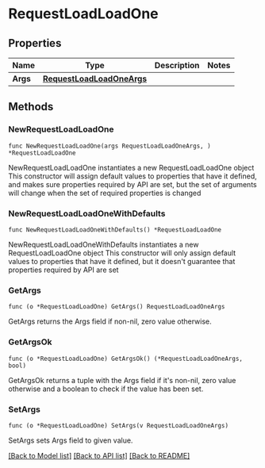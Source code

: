 # RequestLoadLoadOne

## Properties

Name | Type | Description | Notes
------------ | ------------- | ------------- | -------------
**Args** | [**RequestLoadLoadOneArgs**](RequestLoadLoadOneArgs.md) |  | 

## Methods

### NewRequestLoadLoadOne

`func NewRequestLoadLoadOne(args RequestLoadLoadOneArgs, ) *RequestLoadLoadOne`

NewRequestLoadLoadOne instantiates a new RequestLoadLoadOne object
This constructor will assign default values to properties that have it defined,
and makes sure properties required by API are set, but the set of arguments
will change when the set of required properties is changed

### NewRequestLoadLoadOneWithDefaults

`func NewRequestLoadLoadOneWithDefaults() *RequestLoadLoadOne`

NewRequestLoadLoadOneWithDefaults instantiates a new RequestLoadLoadOne object
This constructor will only assign default values to properties that have it defined,
but it doesn't guarantee that properties required by API are set

### GetArgs

`func (o *RequestLoadLoadOne) GetArgs() RequestLoadLoadOneArgs`

GetArgs returns the Args field if non-nil, zero value otherwise.

### GetArgsOk

`func (o *RequestLoadLoadOne) GetArgsOk() (*RequestLoadLoadOneArgs, bool)`

GetArgsOk returns a tuple with the Args field if it's non-nil, zero value otherwise
and a boolean to check if the value has been set.

### SetArgs

`func (o *RequestLoadLoadOne) SetArgs(v RequestLoadLoadOneArgs)`

SetArgs sets Args field to given value.



[[Back to Model list]](../README.md#documentation-for-models) [[Back to API list]](../README.md#documentation-for-api-endpoints) [[Back to README]](../README.md)


